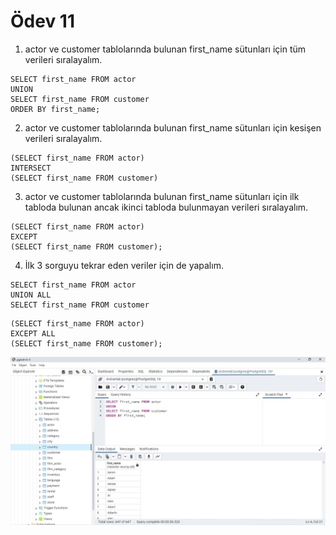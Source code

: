 # Ödev 11

1. actor ve customer tablolarında bulunan first_name sütunları için tüm verileri sıralayalım.
```
SELECT first_name FROM actor
UNION
SELECT first_name FROM customer
ORDER BY first_name;
```
2. actor ve customer tablolarında bulunan first_name sütunları için kesişen verileri sıralayalım.
```
(SELECT first_name FROM actor)
INTERSECT
(SELECT first_name FROM customer)
```
3. actor ve customer tablolarında bulunan first_name sütunları için ilk tabloda bulunan ancak ikinci tabloda bulunmayan verileri sıralayalım.
```
(SELECT first_name FROM actor)
EXCEPT
(SELECT first_name FROM customer);
```
4. İlk 3 sorguyu tekrar eden veriler için de yapalım.
```
SELECT first_name FROM actor
UNION ALL
SELECT first_name FROM customer
```
```
(SELECT first_name FROM actor)
EXCEPT ALL
(SELECT first_name FROM customer);
```

![sql ödev 11 sorgu 1](https://raw.githubusercontent.com/tgmkubi/kodluyoruzilkrepo/63f91eb40225561dff14f1e2c892fecde5b6bdfe/Sql/odev11/query.JPG)
